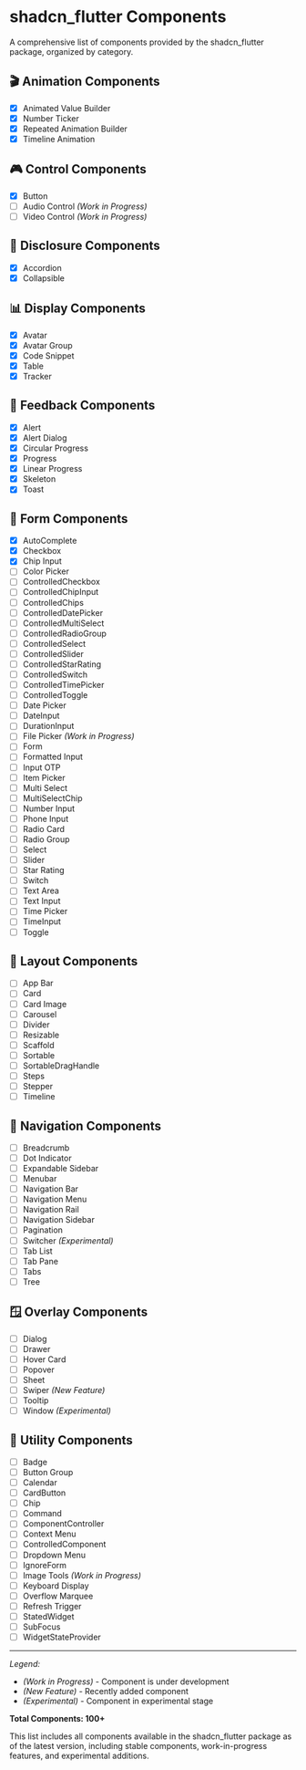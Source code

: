 # shadcn_flutter Components

A comprehensive list of components provided by the shadcn_flutter package, organized by category.

## 🎬 Animation Components

- [x] Animated Value Builder
- [x] Number Ticker
- [x] Repeated Animation Builder
- [x] Timeline Animation

## 🎮 Control Components

- [x] Button
- [ ] Audio Control *(Work in Progress)*
- [ ] Video Control *(Work in Progress)*

## 📂 Disclosure Components

- [x] Accordion
- [x] Collapsible

## 📊 Display Components

- [x] Avatar
- [x] Avatar Group
- [x] Code Snippet
- [x] Table
- [x] Tracker

## 📢 Feedback Components

- [x] Alert
- [x] Alert Dialog
- [x] Circular Progress
- [x] Progress
- [x] Linear Progress
- [x] Skeleton
- [x] Toast

## 📝 Form Components

- [x] AutoComplete
- [x] Checkbox
- [x] Chip Input
- [ ] Color Picker
- [ ] ControlledCheckbox
- [ ] ControlledChipInput
- [ ] ControlledChips
- [ ] ControlledDatePicker
- [ ] ControlledMultiSelect
- [ ] ControlledRadioGroup
- [ ] ControlledSelect
- [ ] ControlledSlider
- [ ] ControlledStarRating
- [ ] ControlledSwitch
- [ ] ControlledTimePicker
- [ ] ControlledToggle
- [ ] Date Picker
- [ ] DateInput
- [ ] DurationInput
- [ ] File Picker *(Work in Progress)*
- [ ] Form
- [ ] Formatted Input
- [ ] Input OTP
- [ ] Item Picker
- [ ] Multi Select
- [ ] MultiSelectChip
- [ ] Number Input
- [ ] Phone Input
- [ ] Radio Card
- [ ] Radio Group
- [ ] Select
- [ ] Slider
- [ ] Star Rating
- [ ] Switch
- [ ] Text Area
- [ ] Text Input
- [ ] Time Picker
- [ ] TimeInput
- [ ] Toggle

## 📐 Layout Components

- [ ] App Bar
- [ ] Card
- [ ] Card Image
- [ ] Carousel
- [ ] Divider
- [ ] Resizable
- [ ] Scaffold
- [ ] Sortable
- [ ] SortableDragHandle
- [ ] Steps
- [ ] Stepper
- [ ] Timeline

## 🧭 Navigation Components

- [ ] Breadcrumb
- [ ] Dot Indicator
- [ ] Expandable Sidebar
- [ ] Menubar
- [ ] Navigation Bar
- [ ] Navigation Menu
- [ ] Navigation Rail
- [ ] Navigation Sidebar
- [ ] Pagination
- [ ] Switcher *(Experimental)*
- [ ] Tab List
- [ ] Tab Pane
- [ ] Tabs
- [ ] Tree

## 🪟 Overlay Components

- [ ] Dialog
- [ ] Drawer
- [ ] Hover Card
- [ ] Popover
- [ ] Sheet
- [ ] Swiper *(New Feature)*
- [ ] Tooltip
- [ ] Window *(Experimental)*

## 🔧 Utility Components

- [ ] Badge
- [ ] Button Group
- [ ] Calendar
- [ ] CardButton
- [ ] Chip
- [ ] Command
- [ ] ComponentController
- [ ] Context Menu
- [ ] ControlledComponent
- [ ] Dropdown Menu
- [ ] IgnoreForm
- [ ] Image Tools *(Work in Progress)*
- [ ] Keyboard Display
- [ ] Overflow Marquee
- [ ] Refresh Trigger
- [ ] StatedWidget
- [ ] SubFocus
- [ ] WidgetStateProvider

---

*Legend:*
- *(Work in Progress)* - Component is under development
- *(New Feature)* - Recently added component
- *(Experimental)* - Component in experimental stage

**Total Components: 100+**

This list includes all components available in the shadcn_flutter package as of the latest version, including stable components, work-in-progress features, and experimental additions.